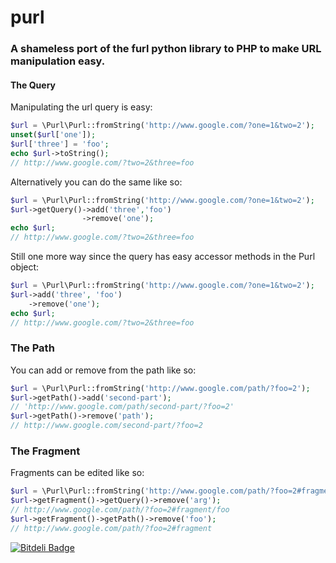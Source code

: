 purl
====

### A shameless port of the furl python library to PHP to make URL manipulation easy.

#### The Query

Manipulating the url query is easy:
```php
$url = \Purl\Purl::fromString('http://www.google.com/?one=1&two=2');
unset($url['one']);
$url['three'] = 'foo';
echo $url->toString();
// http://www.google.com/?two=2&three=foo
````

Alternatively you can do the same like so:
```php
$url = \Purl\Purl::fromString('http://www.google.com/?one=1&two=2');
$url->getQuery()->add('three','foo')
                ->remove('one');
echo $url;
// http://www.google.com/?two=2&three=foo
```

Still one more way since the query has easy accessor methods in the Purl object:
```php
$url = \Purl\Purl::fromString('http://www.google.com/?one=1&two=2');
$url->add('three', 'foo')
    ->remove('one');
echo $url;
// http://www.google.com/?two=2&three=foo
```

### The Path

You can add or remove from the path like so:
```php
$url = \Purl\Purl::fromString('http://www.google.com/path/?foo=2');
$url->getPath()->add('second-part');
// 'http://www.google.com/path/second-part/?foo=2'
$url->getPath()->remove('path');
// http://www.google.com/second-part/?foo=2
```

### The Fragment

Fragments can be edited like so:
```php
$url = \Purl\Purl::fromString('http://www.google.com/path/?foo=2#fragment/foo?arg=one');
$url->getFragment()->getQuery()->remove('arg');
// http://www.google.com/path/?foo=2#fragment/foo
$url->getFragment()->getPath()->remove('foo');
// http://www.google.com/path/?foo=2#fragment
```




[![Bitdeli Badge](https://d2weczhvl823v0.cloudfront.net/mrferos/purl/trend.png)](https://bitdeli.com/free "Bitdeli Badge")

